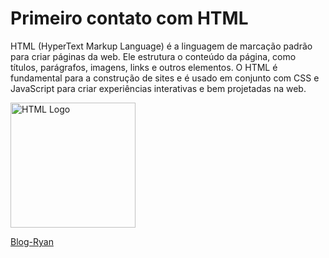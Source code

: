 # Primeiro contato com HTML

HTML (HyperText Markup Language) é a linguagem de marcação padrão para criar páginas da web. Ele estrutura o conteúdo da página, como títulos, parágrafos, imagens, links e outros elementos. O HTML é fundamental para a construção de sites e é usado em conjunto com CSS e JavaScript para criar experiências interativas e bem projetadas na web.

<img src="https://upload.wikimedia.org/wikipedia/commons/thumb/4/47/HTML5_logo_and_wordmark.svg/1200px-HTML5_logo_and_wordmark.svg.png" alt="HTML Logo" width="200"/>

[Blog-Ryan](https://ryanoliveira466.github.io/Blog-Ryan)


